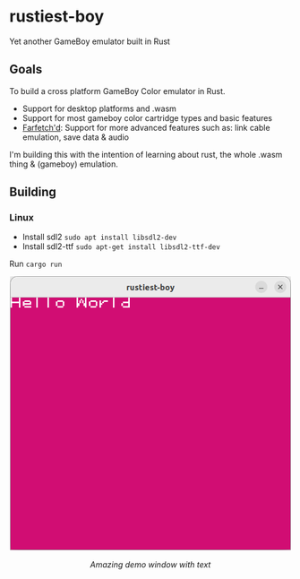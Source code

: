 # rustiest-boy

Yet another GameBoy emulator built in Rust

## Goals

To build a cross platform GameBoy Color emulator in Rust.

 - Support for desktop platforms and .wasm
 - Support for most gameboy color cartridge types and basic features
 - [Farfetch'd](https://assets.pokemon.com/assets/cms2/img/pokedex/full/083.png): Support for more advanced features such as: link cable emulation, save data & audio

I'm building this with the intention of learning about rust, the whole .wasm thing & (gameboy) emulation.

## Building

### Linux

 - Install sdl2 `sudo apt install libsdl2-dev`
 - Install sdl2-ttf `sudo apt-get install libsdl2-ttf-dev`

 Run `cargo run`

<p align="center">
<img src=".github/images/rustiest-boy-linux.png">
</p>
<p align="center">
<i >Amazing demo window with text</i>
</p>